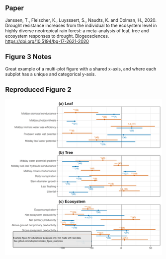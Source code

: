 ## Paper
Janssen, T., Fleischer, K., Luyssaert, S., Naudts, K. and Dolman, H., 2020. Drought resistance increases from the individual to the ecosystem level in highly diverse neotropical rain forest: a meta-analysis of leaf, tree and ecosystem responses to drought. Biogeosciences. https://doi.org/10.5194/bg-17-2621-2020

## Figure 3 Notes
Great example of a multi-plot figure with a shared x-axis, and where each subplot has a unique and categorical y-axis.

## Reproduced Figure 2
![](https://raw.githubusercontent.com/sdtaylor/complex_figure_examples/master/janssen2020/janssen2020-fig3_final.png)
